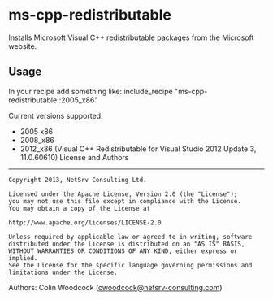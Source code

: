ms-cpp-redistributable
======================
Installs Microsoft Visual C++ redistributable packages from the Microsoft website.

Usage
-----
In your recipe add something like:
    include_recipe "ms-cpp-redistributable::2005_x86"

Current versions supported:
* 2005 x86
* 2008_x86
* 2012_x86 (Visual C++ Redistributable for Visual Studio 2012 Update 3, 11.0.60610)
License and Authors
-------------------
    Copyright 2013, NetSrv Consulting Ltd.

    Licensed under the Apache License, Version 2.0 (the "License");
    you may not use this file except in compliance with the License.
    You may obtain a copy of the License at

    http://www.apache.org/licenses/LICENSE-2.0

    Unless required by applicable law or agreed to in writing, software
    distributed under the License is distributed on an "AS IS" BASIS,
    WITHOUT WARRANTIES OR CONDITIONS OF ANY KIND, either express or implied.
    See the License for the specific language governing permissions and
    limitations under the License.

Authors: Colin Woodcock (<cwoodcock@netsrv-consulting.com>)
